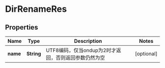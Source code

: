 # DirRenameRes

## Properties
Name | Type | Description | Notes
------------ | ------------- | ------------- | -------------
**name** | **String** | UTF8编码，仅当ondup为2时才返回，否则返回参数仍然为空 |  [optional]
